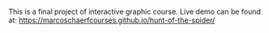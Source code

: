 This is a final project of interactive graphic course. Live demo can be found at: https://marcoschaerfcourses.github.io/hunt-of-the-spider/
